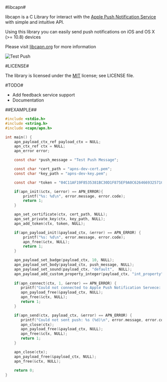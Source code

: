#libcapn#

libcapn is a C Library for interact with the [Apple Push Notification Service](http://developer.apple.com/library/mac/#documentation/NetworkingInternet/Conceptual/RemoteNotificationsPG/ApplePushService/ApplePushService.html) with simple and intuitive API.

Using this library you can easily send push notifications on iOS and OS X (>= 10.8) devices

Please visit [libcapn.org](http://libcapn.org) for more information

![Test Push](http://libcapn.org/images/test_push.png)

#LICENSE#

The library is licensed under the [MIT](http://www.opensource.org/licenses/mit-license.php) license; see LICENSE file.


#TODO#

* Add feedback service support 
* Documentation

##EXAMPLE##

```c
#include <stdio.h>
#include <string.h>
#include <capn/apn.h>

int main() {
    apn_payload_ctx_ref payload_ctx = NULL;
    apn_ctx_ref ctx = NULL;
    apn_error error;

    const char *push_message = "Test Push Message";

    const char *cert_path = "apns-dev-cert.pem";
    const char *key_path = "apns-dev-key.pem";

    const char *token = "04C11AF19F8535381BC30D1F875EF9A0C626466932571C2AA2296B8C562D397C";

    if(apn_init(&ctx, &error) == APN_ERROR){
        printf("%s: %d\n", error.message, error.code);
        return 1;
    }

    apn_set_certificate(ctx, cert_path, NULL);
    apn_set_private_key(ctx, key_path, NULL);
    apn_add_token(ctx, token, NULL);

    if(apn_payload_init(&payload_ctx, &error) == APN_ERROR) {
        printf("%s: %d\n", error.message, error.code);
        apn_free(&ctx, NULL);
        return 1;
    }

    apn_payload_set_badge(payload_ctx, 10, NULL);
    apn_payload_set_body(payload_ctx, push_message, NULL);
    apn_payload_set_sound(payload_ctx, "default",  NULL);
    apn_payload_add_custom_property_integer(payload_ctx, "int_property", 20, NULL);
  
    if(apn_connect(ctx, 1, &error) == APN_ERROR) {
       printf("Could not connected to Apple Push Notification Servece: %s (%d)\n", error.message, error.code);
       apn_payload_free(&payload_ctx, NULL);
       apn_free(&ctx, NULL);
       return 1;
    }

    if(apn_send(ctx, payload_ctx, &error) == APN_ERROR) {
       printf("Could not sent push: %s (%d)\n", error.message, error.code);
       apn_close(ctx);
       apn_payload_free(&payload_ctx, NULL);
       apn_free(&ctx, NULL);
       return 1;
    } 

    apn_close(ctx);
    apn_payload_free(&payload_ctx, NULL);
    apn_free(&ctx, NULL);
    
    return 0;
}
```
